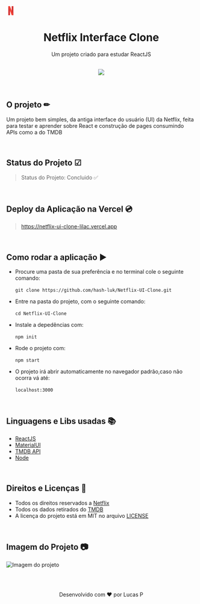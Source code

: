 <div>
<img src="./public/assets/netflix.png" alt="Netflix Logo"></img>
<h1 align="center" > Netflix Interface Clone </h1>
</div>

<p align="center"> Um projeto criado para estudar ReactJS </p>

<br/>
<div align="center">
<img src="https://img.shields.io/static/v1?label=react&message=framework&color=blue&style=for-the-badge&logo=REACT"/>
</div>
<br />
<br />

## O projeto ✏

<p>Um projeto bem simples, da antiga interface do usuário (UI) da Netflix, feita para testar e aprender sobre React e construção de pages consumindo APIs como a do TMDB</p>

<br />

## Status do Projeto ☑

> Status do Projeto: Concluido ✅

<br />

## Deploy da Aplicação na Vercel 💿

> https://netflix-ui-clone-lilac.vercel.app

<br />

## Como rodar a aplicação ▶️

- Procure uma pasta de sua preferência e no terminal cole o seguinte comando:

  ```git clone https://github.com/hash-luk/Netflix-UI-Clone.git```

- Entre na pasta do projeto, com o seguinte comando:

  ```cd Netflix-UI-Clone```

- Instale a depedências com:

  ```npm init```

- Rode o projeto com:

  ```npm start```

- O projeto irá abrir automaticamente no navegador padrão,caso não ocorra vá até:

  ```localhost:3000```

<br/>

## Linguagens e Libs usadas 📚

- [ReactJS](https://pt-br.reactjs.org)
- [MaterialUI](https://mui.com/pt/)
- [TMDB API](https://www.themoviedb.org)
- [Node](https://nodejs.org/en/)


<br />

## Direitos e Licenças 📜

- Todos os direitos reservados a [Netflix](https://www.netflix.com/)
- Todos os dados retirados do [TMDB](https://www.themoviedb.org)
- A licença do projeto está em MIT no arquivo [LICENSE](LICENSE)

<br />

## Imagem do Projeto 📷


<img src="./public/assets/foto-projeto.png" alt="Imagem do projeto"></img>


<br/>
<br/>


<p align="center">Desenvolvido com ❤ por  Lucas P</p>

